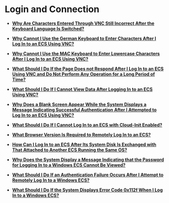 # Login and Connection<a name="EN-US_TOPIC_0030930807"></a>

-   **[Why Are Characters Entered Through VNC Still Incorrect After the Keyboard Language Is Switched?](why-are-characters-entered-through-vnc-still-incorrect-after-the-keyboard-language-is-switched.md)**  

-   **[Why Cannot I Use the German Keyboard to Enter Characters After I Log In to an ECS Using VNC?](why-cannot-i-use-the-german-keyboard-to-enter-characters-after-i-log-in-to-an-ecs-using-vnc.md)**  

-   **[Why Cannot I Use the MAC Keyboard to Enter Lowercase Characters After I Log In to an ECS Using VNC?](why-cannot-i-use-the-mac-keyboard-to-enter-lowercase-characters-after-i-log-in-to-an-ecs-using-vnc.md)**  

-   **[What Should I Do If the Page Does not Respond After I Log In to an ECS Using VNC and Do Not Perform Any Operation for a Long Period of Time?](what-should-i-do-if-the-page-does-not-respond-after-i-log-in-to-an-ecs-using-vnc-and-do-not-perform.md)**  

-   **[What Should I Do If I Cannot View Data After Logging In to an ECS Using VNC?](what-should-i-do-if-i-cannot-view-data-after-logging-in-to-an-ecs-using-vnc.md)**  

-   **[Why Does a Blank Screen Appear While the System Displays a Message Indicating Successful Authentication After I Attempted to Log In to an ECS Using VNC?](why-does-a-blank-screen-appear-while-the-system-displays-a-message-indicating-successful-authenticat.md)**  

-   **[What Should I Do If I Cannot Log In to an ECS with Cloud-Init Enabled?](what-should-i-do-if-i-cannot-log-in-to-an-ecs-with-cloud-init-enabled.md)**  

-   **[What Browser Version Is Required to Remotely Log In to an ECS?](what-browser-version-is-required-to-remotely-log-in-to-an-ecs.md)**  

-   **[How Can I Log In to an ECS After Its System Disk Is Exchanged with That Attached to Another ECS Running the Same OS?](how-can-i-log-in-to-an-ecs-after-its-system-disk-is-exchanged-with-that-attached-to-another-ecs-runn.md)**  

-   **[Why Does the System Display a Message Indicating that the Password for Logging In to a Windows ECS Cannot Be Viewed?](why-does-the-system-display-a-message-indicating-that-the-password-for-logging-in-to-a-windows-ecs-c.md)**  

-   **[What Should I Do If an Authentication Failure Occurs After I Attempt to Remotely Log In to a Windows ECS?](what-should-i-do-if-an-authentication-failure-occurs-after-i-attempt-to-remotely-log-in-to-a-windows.md)**  

-   **[What Should I Do If the System Displays Error Code 0x112f When I Log In to a Windows ECS?](what-should-i-do-if-the-system-displays-error-code-0x112f-when-i-log-in-to-a-windows-ecs.md)**  



